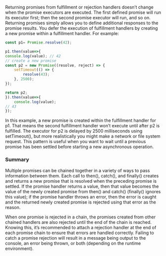 Returning promises from fulfillment or rejection handlers doesn’t change when the promise executors are executed. 
The first defined promise will run its executor first; 
then the second promise executor will run, and so on. 
Returning promises simply allows you to define additional responses to the promise results. 
You defer the execution of fulfillment handlers by creating a new promise within a fulfillment handler. For example:

```js
const p1= Promise.resolve(42); 

p1.then(value=>{
console.log(value); // 42
// create a new promise
const p2 = new Promise((resolve, reject) => { 
	setTimeout(() => {
		resolve(43);
	}, 2500);
});

return p2; 
}).then(value=>{
    console.log(value);
// 43
});
```

In this example, a new promise is created within the fulfillment handler for p1. That means the second fulfillment handler won’t execute until after p2 is fulfilled. The executor for p2 is delayed by 2500 milliseconds using setTimeout(), but more realistically you might make a network or file system request. This pattern is useful when you want to wait until a previous promise has been settled before starting a new asynchronous operation.


### Summary
Multiple promises can be chained together in a variety of ways to pass information between them. Each call to then(), catch(), and finally() creates and returns a new promise that is resolved when the preceding promise is settled. If the promise handler returns a value, then that value becomes the value of the newly created promise from then() and catch() (finally() ignores this value); if the promise handler throws an error, then the error is caught and the returned newly created promise is rejected using that error as the reason.

When one promise is rejected in a chain, the promises created from other chained handlers are also rejected until the end of the chain is reached. Knowing this, it’s recommended to attach a rejection handler at the end of each promise chain to ensure that errors are handled correctly. Failing to catch a promise rejection will result in a message being output to the console, an error being thrown, or both (depending on the runtime environment).

